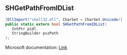 ## SHGetPathFromIDList

```csharp
[DllImport("shell32.dll", CharSet = CharSet.Unicode)]
public static extern bool SHGetPathFromIDList(
   IntPtr pidl,
   StringBuilder pszPath
);
```

Microsoft documentation: [Link](https://docs.microsoft.com/en-us/windows/win32/api/shlobj_core/nf-shlobj_core-shgetpathfromidlistw)

